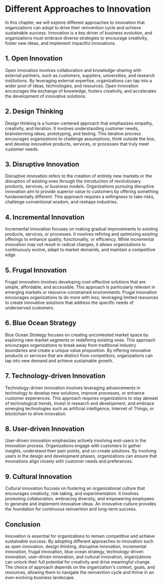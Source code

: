 Different Approaches to Innovation
=============================================

In this chapter, we will explore different approaches to innovation that organizations can adopt to drive their reinvention cycle and achieve sustainable success. Innovation is a key driver of business evolution, and organizations must embrace diverse strategies to encourage creativity, foster new ideas, and implement impactful innovations.

1\. Open Innovation
------------------

Open innovation involves collaboration and knowledge-sharing with external partners, such as customers, suppliers, universities, and research institutions. By leveraging external expertise, organizations can tap into a wider pool of ideas, technologies, and resources. Open innovation encourages the exchange of knowledge, fosters creativity, and accelerates the development of innovative solutions.

2\. Design Thinking
------------------

Design thinking is a human-centered approach that emphasizes empathy, creativity, and iteration. It involves understanding customer needs, brainstorming ideas, prototyping, and testing. This iterative process encourages organizations to challenge assumptions, think outside the box, and develop innovative products, services, or processes that truly meet customer needs.

3\. Disruptive Innovation
------------------------

Disruptive innovation refers to the creation of entirely new markets or the disruption of existing ones through the introduction of revolutionary products, services, or business models. Organizations pursuing disruptive innovation aim to provide superior value to customers by offering something fundamentally different. This approach requires a willingness to take risks, challenge conventional wisdom, and reshape industries.

4\. Incremental Innovation
-------------------------

Incremental innovation focuses on making gradual improvements to existing products, services, or processes. It involves refining and optimizing existing offerings to enhance quality, functionality, or efficiency. While incremental innovation may not result in radical changes, it allows organizations to continuously evolve, adapt to market demands, and maintain a competitive edge.

5\. Frugal Innovation
--------------------

Frugal innovation involves developing cost-effective solutions that are simple, affordable, and accessible. This approach is particularly relevant in emerging markets or resource-constrained environments. Frugal innovation encourages organizations to do more with less, leveraging limited resources to create innovative solutions that address the specific needs of underserved customers.

6\. Blue Ocean Strategy
----------------------

Blue Ocean Strategy focuses on creating uncontested market space by exploring new market segments or redefining existing ones. This approach encourages organizations to break away from traditional industry boundaries and create a unique value proposition. By offering innovative products or services that are distinct from competitors, organizations can tap into new demand and achieve sustainable growth.

7\. Technology-driven Innovation
-------------------------------

Technology-driven innovation involves leveraging advancements in technology to develop new solutions, improve processes, or enhance customer experiences. This approach requires organizations to stay abreast of technological trends, invest in research and development, and embrace emerging technologies such as artificial intelligence, Internet of Things, or blockchain to drive innovation.

8\. User-driven Innovation
-------------------------

User-driven innovation emphasizes actively involving end-users in the innovation process. Organizations engage with customers to gather insights, understand their pain points, and co-create solutions. By involving users in the design and development phases, organizations can ensure that innovations align closely with customer needs and preferences.

9\. Cultural Innovation
----------------------

Cultural innovation focuses on fostering an organizational culture that encourages creativity, risk-taking, and experimentation. It involves promoting collaboration, embracing diversity, and empowering employees to generate and implement innovative ideas. An innovative culture provides the foundation for continuous reinvention and long-term success.

Conclusion
----------

Innovation is essential for organizations to remain competitive and achieve sustainable success. By adopting different approaches to innovation such as open innovation, design thinking, disruptive innovation, incremental innovation, frugal innovation, blue ocean strategy, technology-driven innovation, user-driven innovation, and cultural innovation, organizations can unlock their full potential for creativity and drive meaningful change. The choice of approach depends on the organization's context, goals, and resources, allowing them to navigate the reinvention cycle and thrive in an ever-evolving business landscape.
